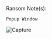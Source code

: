 Ransom Note(s): 
```
Popup Window
```
![Capture](https://github.com/user-attachments/assets/bea66c92-e153-43e4-accf-05d3c0738a2f)
